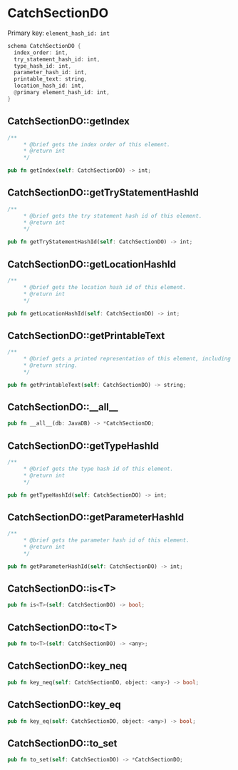 # CatchSectionDO

Primary key: `element_hash_id: int`

```rust
schema CatchSectionDO {
  index_order: int,
  try_statement_hash_id: int,
  type_hash_id: int,
  parameter_hash_id: int,
  printable_text: string,
  location_hash_id: int,
  @primary element_hash_id: int,
}
```
## CatchSectionDO::getIndex

```rust
/**
     * @brief gets the index order of this element.
     * @return int
     */
```
```rust
pub fn getIndex(self: CatchSectionDO) -> int;
```
## CatchSectionDO::getTryStatementHashId

```rust
/**
     * @brief gets the try statement hash id of this element.
     * @return int
     */
```
```rust
pub fn getTryStatementHashId(self: CatchSectionDO) -> int;
```
## CatchSectionDO::getLocationHashId

```rust
/**
     * @brief gets the location hash id of this element.
     * @return int
     */
```
```rust
pub fn getLocationHashId(self: CatchSectionDO) -> int;
```
## CatchSectionDO::getPrintableText

```rust
/**
     * @brief gets a printed representation of this element, including its structure where applicable.
     * @return string.
     */
```
```rust
pub fn getPrintableText(self: CatchSectionDO) -> string;
```
## CatchSectionDO::\_\_all\_\_

```rust
pub fn __all__(db: JavaDB) -> *CatchSectionDO;
```
## CatchSectionDO::getTypeHashId

```rust
/**
     * @brief gets the type hash id of this element.
     * @return int
     */
```
```rust
pub fn getTypeHashId(self: CatchSectionDO) -> int;
```
## CatchSectionDO::getParameterHashId

```rust
/**
     * @brief gets the parameter hash id of this element.
     * @return int
     */
```
```rust
pub fn getParameterHashId(self: CatchSectionDO) -> int;
```
## CatchSectionDO::is\<T\>

```rust
pub fn is<T>(self: CatchSectionDO) -> bool;
```
## CatchSectionDO::to\<T\>

```rust
pub fn to<T>(self: CatchSectionDO) -> <any>;
```
## CatchSectionDO::key\_neq

```rust
pub fn key_neq(self: CatchSectionDO, object: <any>) -> bool;
```
## CatchSectionDO::key\_eq

```rust
pub fn key_eq(self: CatchSectionDO, object: <any>) -> bool;
```
## CatchSectionDO::to\_set

```rust
pub fn to_set(self: CatchSectionDO) -> *CatchSectionDO;
```
